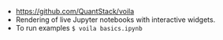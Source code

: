 * https://github.com/QuantStack/voila
* Rendering of live Jupyter notebooks with interactive widgets.
* To run examples `$ voila basics.ipynb`
